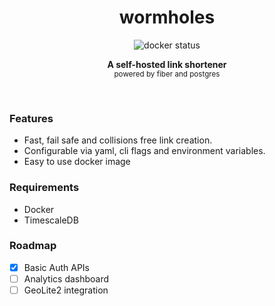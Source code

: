<h1 align='center'>wormholes</h1>
<p align="center">
  <img alt="docker status" src="https://github.com/mohitsinghs/wormholes/actions/workflows/docker.yml/badge.svg">
</p>
<p align="center">
  <b>A self-hosted link shortener</b><br/>
  <sub>powered by fiber and postgres</sub>
</p>
<br />

### Features

- Fast, fail safe and collisions free link creation.
- Configurable via yaml, cli flags and environment variables.
- Easy to use docker image

### Requirements

- Docker
- TimescaleDB

### Roadmap

- [x] Basic Auth APIs
- [ ] Analytics dashboard
- [ ] GeoLite2 integration
